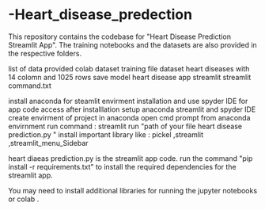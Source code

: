 # -Heart_disease_predection
This repository contains the codebase for "Heart Disease Prediction Streamlit App". The training notebooks and the datasets are also provided in the respective folders.

list of data provided colab dataset training file
dataset heart diseases with 14 colomn and 1025 rows save model heart disease app streamlit streamlit command.txt

install anaconda for steamlit envirment installation and use spyder IDE for app code access after installlation setup anaconda streamlit and spyder IDE create envirment of project in anaconda open cmd prompt from anaconda envirnment run command : streamlit run "path of your file heart disease prediction.py " install important library like : pickel ,streamlit ,streamlit_menu_Sidebar

heart diaeas prediction.py is the streamlit app code. run the command "pip install -r requirements.txt" to install the required dependencies for the streamlit app.

You may need to install additional libraries for running the jupyter notebooks or colab .
